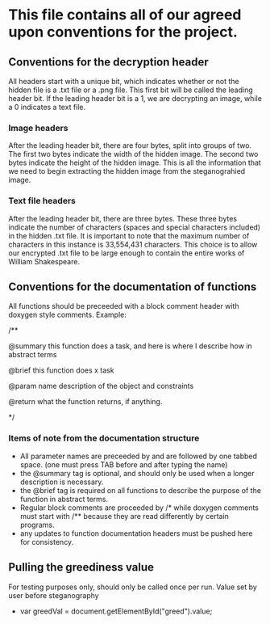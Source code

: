 # This file contains all of our agreed upon conventions for the project.
## Conventions for the decryption header
All headers start with a unique bit, which indicates whether or not the hidden file is a .txt file or a .png file.
This first bit will be called the leading header bit.
If the leading header bit is a 1, we are decrypting an image, while a 0 indicates a text file.

### Image headers
After the leading header bit, there are four bytes, split into groups of two. The first two bytes indicate the width of the hidden image.
The second two bytes indicate the height of the hidden image. This is all the information that we need to begin extracting the hidden image
from the steganograhied image.

### Text file headers
After the leading header bit, there are three bytes. These three bytes indicate the number of characters (spaces and special characters included)
in the hidden .txt file. It is important to note that the maximum number of characters in this instance is 33,554,431 characters.
This choice is to allow our encrypted .txt file to be large enough to contain the entire works of William Shakespeare. 

## Conventions for the documentation of functions
All functions should be preceeded with a block comment header with doxygen style comments. Example:

/**

  @summary  this function does a task, and here is where I describe how in abstract terms
  
  @brief  this function does x task
  
  @param  name  description of the object and constraints
  
  @return what the function returns, if anything.
  
*/

### Items of note from the documentation structure
* All parameter names are preceeded by and are followed by one tabbed space. (one must press TAB before and after typing the name)
* the @summary tag is optional, and should only be used when a longer description is necessary.
* the @brief tag is required on all functions to describe the purpose of the function in abstract terms.
* Regular block comments are proceeded by /* while doxygen comments must start with /** because they are read differently by certain programs.
* any updates to function documentation headers must be pushed here for consistency.

## Pulling the greediness value
For testing purposes only, should only be called once per run. Value set by user before steganography
* var greedVal = document.getElementById("greed").value;

